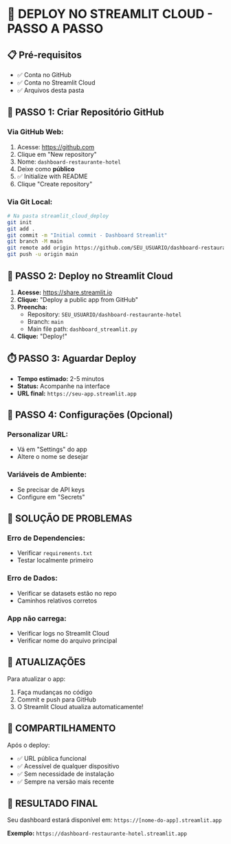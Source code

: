 # 🚀 DEPLOY NO STREAMLIT CLOUD - PASSO A PASSO

## 📋 Pré-requisitos
- ✅ Conta no GitHub
- ✅ Conta no Streamlit Cloud
- ✅ Arquivos desta pasta

## 🎯 PASSO 1: Criar Repositório GitHub

### Via GitHub Web:
1. Acesse: https://github.com
2. Clique em "New repository"
3. Nome: `dashboard-restaurante-hotel`
4. Deixe como **público**
5. ✅ Initialize with README
6. Clique "Create repository"

### Via Git Local:
```bash
# Na pasta streamlit_cloud_deploy
git init
git add .
git commit -m "Initial commit - Dashboard Streamlit"
git branch -M main
git remote add origin https://github.com/SEU_USUARIO/dashboard-restaurante-hotel.git
git push -u origin main
```

## 🎯 PASSO 2: Deploy no Streamlit Cloud

1. **Acesse:** https://share.streamlit.io
2. **Clique:** "Deploy a public app from GitHub"
3. **Preencha:**
   - Repository: `SEU_USUARIO/dashboard-restaurante-hotel`
   - Branch: `main`
   - Main file path: `dashboard_streamlit.py`
4. **Clique:** "Deploy!"

## ⏱️ PASSO 3: Aguardar Deploy

- **Tempo estimado:** 2-5 minutos
- **Status:** Acompanhe na interface
- **URL final:** `https://seu-app.streamlit.app`

## 🔧 PASSO 4: Configurações (Opcional)

### Personalizar URL:
- Vá em "Settings" do app
- Altere o nome se desejar

### Variáveis de Ambiente:
- Se precisar de API keys
- Configure em "Secrets"

## 🐛 SOLUÇÃO DE PROBLEMAS

### Erro de Dependencies:
- Verificar `requirements.txt`
- Testar localmente primeiro

### Erro de Dados:
- Verificar se datasets estão no repo
- Caminhos relativos corretos

### App não carrega:
- Verificar logs no Streamlit Cloud
- Verificar nome do arquivo principal

## 🔄 ATUALIZAÇÕES

Para atualizar o app:
1. Faça mudanças no código
2. Commit e push para GitHub
3. O Streamlit Cloud atualiza automaticamente!

## 📱 COMPARTILHAMENTO

Após o deploy:
- ✅ URL pública funcional
- ✅ Acessível de qualquer dispositivo
- ✅ Sem necessidade de instalação
- ✅ Sempre na versão mais recente

## 🎉 RESULTADO FINAL

Seu dashboard estará disponível em:
`https://[nome-do-app].streamlit.app`

**Exemplo:** `https://dashboard-restaurante-hotel.streamlit.app`
